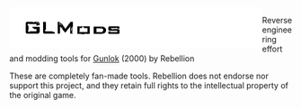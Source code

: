 <img align="left" src="glmods_logo_light.png#gh-light-mode-only" alt="GLMods logo">
<img align="left" src="glmods_logo_dark.png#gh-dark-mode-only" alt="GLMods logo">

Reverse engineering effort and modding tools for [Gunlok](https://rebellion.com/games/gunlok/) (2000) by Rebellion

These are completely fan-made tools. Rebellion does not endorse nor support this project, and they retain full rights to the intellectual property of the original game.
